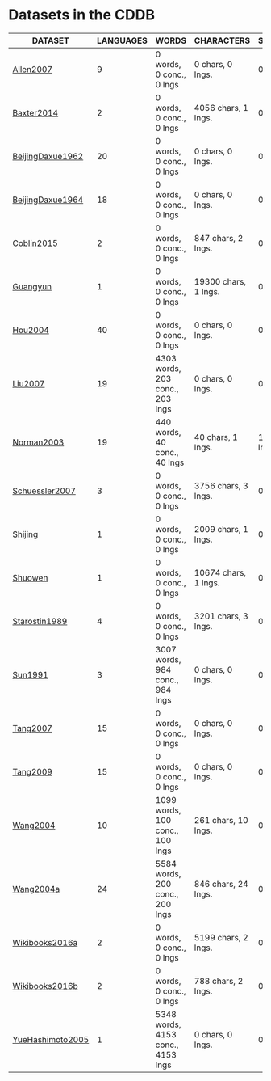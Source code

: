 # Datasets in the CDDB
DATASET | LANGUAGES | WORDS | CHARACTERS | STRUCTURES | TREES | INVENTORIES
--- | --- | --- | --- | --- | --- | ---
[Allen2007](http://bibliography.lingpy.org?key=Allen2007) | 9 | 0 words, 0 conc., 0 lngs | 0 chars, 0 lngs. | 0 feat., 0 lngs. |  | 
[Baxter2014](http://bibliography.lingpy.org?key=Baxter2014) | 2 | 0 words, 0 conc., 0 lngs | 4056 chars, 1 lngs. | 0 feat., 0 lngs. |  | 
[BeijingDaxue1962](http://bibliography.lingpy.org?key=BeijingDaxue1962) | 20 | 0 words, 0 conc., 0 lngs | 0 chars, 0 lngs. | 0 feat., 0 lngs. |  | 
[BeijingDaxue1964](http://bibliography.lingpy.org?key=BeijingDaxue1964) | 18 | 0 words, 0 conc., 0 lngs | 0 chars, 0 lngs. | 0 feat., 0 lngs. |  | 
[Coblin2015](http://bibliography.lingpy.org?key=Coblin2015) | 2 | 0 words, 0 conc., 0 lngs | 847 chars, 2 lngs. | 0 feat., 0 lngs. |  | 
[Guangyun](http://bibliography.lingpy.org?key=Guangyun) | 1 | 0 words, 0 conc., 0 lngs | 19300 chars, 1 lngs. | 0 feat., 0 lngs. |  | 
[Hou2004](http://bibliography.lingpy.org?key=Hou2004) | 40 | 0 words, 0 conc., 0 lngs | 0 chars, 0 lngs. | 0 feat., 0 lngs. |  | 
[Liu2007](http://bibliography.lingpy.org?key=Liu2007) | 19 | 4303 words, 203 conc., 203 lngs | 0 chars, 0 lngs. | 0 feat., 0 lngs. |  | 
[Norman2003](http://bibliography.lingpy.org?key=Norman2003) | 19 | 440 words, 40 conc., 40 lngs | 40 chars, 1 lngs. | 15 feat., 15 lngs. |  | 
[Schuessler2007](http://bibliography.lingpy.org?key=Schuessler2007) | 3 | 0 words, 0 conc., 0 lngs | 3756 chars, 3 lngs. | 0 feat., 0 lngs. |  | 
[Shijing](http://bibliography.lingpy.org?key=Shijing) | 1 | 0 words, 0 conc., 0 lngs | 2009 chars, 1 lngs. | 0 feat., 0 lngs. |  | 
[Shuowen](http://bibliography.lingpy.org?key=Shuowen) | 1 | 0 words, 0 conc., 0 lngs | 10674 chars, 1 lngs. | 0 feat., 0 lngs. |  | 
[Starostin1989](http://bibliography.lingpy.org?key=Starostin1989) | 4 | 0 words, 0 conc., 0 lngs | 3201 chars, 3 lngs. | 0 feat., 0 lngs. |  | 
[Sun1991](http://bibliography.lingpy.org?key=Sun1991) | 3 | 3007 words, 984 conc., 984 lngs | 0 chars, 0 lngs. | 0 feat., 0 lngs. |  | 
[Tang2007](http://bibliography.lingpy.org?key=Tang2007) | 15 | 0 words, 0 conc., 0 lngs | 0 chars, 0 lngs. | 0 feat., 0 lngs. |  | 
[Tang2009](http://bibliography.lingpy.org?key=Tang2009) | 15 | 0 words, 0 conc., 0 lngs | 0 chars, 0 lngs. | 0 feat., 0 lngs. |  | 
[Wang2004](http://bibliography.lingpy.org?key=Wang2004) | 10 | 1099 words, 100 conc., 100 lngs | 261 chars, 10 lngs. | 0 feat., 0 lngs. |  | 
[Wang2004a](http://bibliography.lingpy.org?key=Wang2004a) | 24 | 5584 words, 200 conc., 200 lngs | 846 chars, 24 lngs. | 0 feat., 0 lngs. |  | 
[Wikibooks2016a](http://bibliography.lingpy.org?key=Wikibooks2016a) | 2 | 0 words, 0 conc., 0 lngs | 5199 chars, 2 lngs. | 0 feat., 0 lngs. |  | 
[Wikibooks2016b](http://bibliography.lingpy.org?key=Wikibooks2016b) | 2 | 0 words, 0 conc., 0 lngs | 788 chars, 2 lngs. | 0 feat., 0 lngs. |  | 
[YueHashimoto2005](http://bibliography.lingpy.org?key=YueHashimoto2005) | 1 | 5348 words, 4153 conc., 4153 lngs | 0 chars, 0 lngs. | 0 feat., 0 lngs. |  | 

